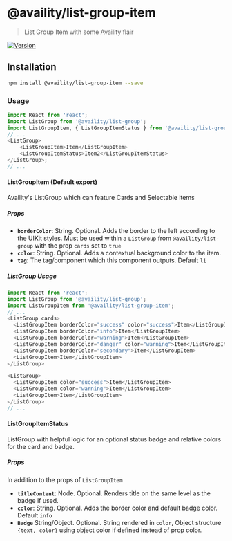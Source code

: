 # @availity/list-group-item

> List Group Item with some Availity flair

[![Version](https://img.shields.io/npm/v/@availity/list-group-item.svg?style=for-the-badge)](https://www.npmjs.com/package/@availity/list-group-item)

## Installation

```bash
npm install @availity/list-group-item --save
```

### Usage

```javascript
import React from 'react';
import ListGroup from '@availity/list-group';
import ListGroupItem, { ListGroupItemStatus } from '@availity/list-group-item';
// ...
<ListGroup>
    <ListGroupItem>Item</ListGroupItem>
    <ListGroupItemStatus>Item2</ListGroupItemStatus>
</ListGroup>;
// ...
```

#### ListGroupItem (Default export)

Availity's ListGroup which can feature Cards and Selectable items

##### Props

-   **`borderColor`**: String. Optional. Adds the border to the left according to the UIKit styles. Must be used within a <code>ListGroup</code> from <code>@availity/list-group</code> with the prop <code>cards</code> set to <code>true</code>
-   **`color`**: String. Optional. Adds a contextual background color to the item.
-   **`tag`**: The tag/component which this component outputs. Default `li`

##### ListGroup Usage

```javascript
import React from 'react';
import ListGroup from '@availity/list-group';
import ListGroupItem from '@availity/list-group-item';
// ...
<ListGroup cards>
  <ListGroupItem borderColor="success" color="success">Item</ListGroupItem>
  <ListGroupItem borderColor="info">Item</ListGroupItem>
  <ListGroupItem borderColor="warning">Item</ListGroupItem>
  <ListGroupItem borderColor="danger" color="warning">Item</ListGroupItem>
  <ListGroupItem borderColor="secondary">Item</ListGroupItem>
  <ListGroupItem>Item</ListGroupItem>
</ListGroup>

<ListGroup>
  <ListGroupItem color="success">Item</ListGroupItem>
  <ListGroupItem color="warning">Item</ListGroupItem>
  <ListGroupItem>Item</ListGroupItem>
</ListGroup>
// ...
```

#### ListGroupItemStatus

ListGroup with helpful logic for an optional status badge and relative colors for the card and badge.

##### Props

In addition to the props of `ListGroupItem`

-   **`titleContent`**: Node. Optional. Renders title on the same level as the badge if used.
-   **`color`**: String. Optional. Adds the border color and default badge color. Default `info`
-   **`Badge`** String/Object. Optional. String rendered in `color`, Object structure `{text, color}` using object color if defined instead of prop color.
